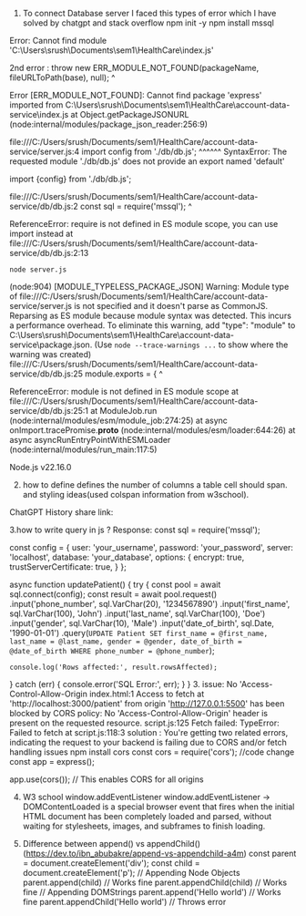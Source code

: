 
1. To connect Database server I faced this types of error which I have solved by chatgpt and stack overflow
npm init -y
npm install mssql

Error: Cannot find module 'C:\Users\srush\Documents\sem1\HealthCare\index.js'

  2nd error : throw new ERR_MODULE_NOT_FOUND(packageName, fileURLToPath(base), null);
        ^

Error [ERR_MODULE_NOT_FOUND]: Cannot find package 'express' imported from C:\Users\srush\Documents\sem1\HealthCare\account-data-service\index.js
    at Object.getPackageJSONURL (node:internal/modules/package_json_reader:256:9)


file:///C:/Users/srush/Documents/sem1/HealthCare/account-data-service/server.js:4
import config from './db/db.js';
       ^^^^^^
SyntaxError: The requested module './db/db.js' does not provide an export named 'default'

import  {config} from './db/db.js';

file:///C:/Users/srush/Documents/sem1/HealthCare/account-data-service/db/db.js:2
const sql = require('mssql');
            ^

ReferenceError: require is not defined in ES module scope, you can use import instead
    at file:///C:/Users/srush/Documents/sem1/HealthCare/account-data-service/db/db.js:2:13
	
	node server.js
(node:904) [MODULE_TYPELESS_PACKAGE_JSON] Warning: Module type of file:///C:/Users/srush/Documents/sem1/HealthCare/account-data-service/server.js is not specified and it doesn't parse as CommonJS.
Reparsing as ES module because module syntax was detected. This incurs a performance overhead.
To eliminate this warning, add "type": "module" to C:\Users\srush\Documents\sem1\HealthCare\account-data-service\package.json.
(Use `node --trace-warnings ...` to show where the warning was created)
file:///C:/Users/srush/Documents/sem1/HealthCare/account-data-service/db/db.js:25
module.exports = {
^

ReferenceError: module is not defined in ES module scope
    at file:///C:/Users/srush/Documents/sem1/HealthCare/account-data-service/db/db.js:25:1
    at ModuleJob.run (node:internal/modules/esm/module_job:274:25)
    at async onImport.tracePromise.__proto__ (node:internal/modules/esm/loader:644:26)
    at async asyncRunEntryPointWithESMLoader (node:internal/modules/run_main:117:5)

Node.js v22.16.0

2. how to define defines the number of columns a table cell should span. and styling ideas(used colspan information from w3school).

ChatGPT History share link: 


3.how to write query in js ?
Response: 
const sql = require('mssql');

const config = {
  user: 'your_username',
  password: 'your_password',
  server: 'localhost',
  database: 'your_database',
  options: {
    encrypt: true,
    trustServerCertificate: true,
  }
};

async function updatePatient() {
  try {
    const pool = await sql.connect(config);
    const result = await pool.request()
      .input('phone_number', sql.VarChar(20), '1234567890')
      .input('first_name', sql.VarChar(100), 'John')
      .input('last_name', sql.VarChar(100), 'Doe')
      .input('gender', sql.VarChar(10), 'Male')
      .input('date_of_birth', sql.Date, '1990-01-01')
      .query(`
        UPDATE Patient
        SET first_name = @first_name,
            last_name = @last_name,
            gender = @gender,
            date_of_birth = @date_of_birth
        WHERE phone_number = @phone_number
      `);

    console.log('Rows affected:', result.rowsAffected);
  } catch (err) {
    console.error('SQL Error:', err);
  }
}
3. issue:  No 'Access-Control-Allow-Origin
index.html:1  Access to fetch at 'http://localhost:3000/patient' from origin 'http://127.0.0.1:5500' has been blocked by CORS policy: No 'Access-Control-Allow-Origin' header is present on the requested resource.
script.js:125  Fetch failed: TypeError: Failed to fetch
    at script.js:118:3
solution :
You're getting two related errors, indicating the request to your backend is failing due to CORS and/or fetch handling issues
npm install cors
const cors = require('cors'); //code change
const app = express();

app.use(cors()); // This enables CORS for all origins

4. W3 school window.addEventListener 
window.addEventListener -> DOMContentLoaded is a special browser event that fires when the initial HTML document has been completely loaded and parsed, without waiting for stylesheets, images, and subframes to finish loading.


5. Difference between append() vs appendChild() (https://dev.to/ibn_abubakre/append-vs-appendchild-a4m)
const parent = document.createElement('div');
const child = document.createElement('p');
// Appending Node Objects
parent.append(child) // Works fine
parent.appendChild(child) // Works fine
// Appending DOMStrings
parent.append('Hello world') // Works fine
parent.appendChild('Hello world') // Throws error